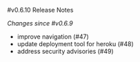 #v0.6.10 Release Notes

*Changes since #v0.6.9*


- improve navigation (#47)
- update deployment tool for heroku (#48)
- address security advisories (#49)
